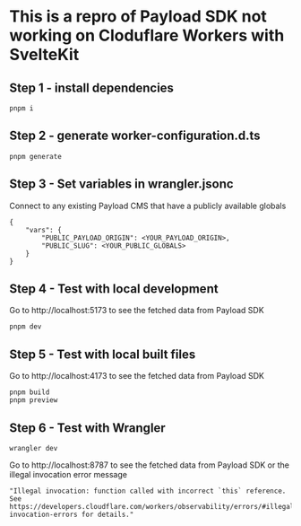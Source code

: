 # This is a repro of Payload SDK not working on Cloduflare Workers with SvelteKit

## Step 1 - install dependencies

```
pnpm i
```

## Step 2 - generate worker-configuration.d.ts

```
pnpm generate
```

## Step 3 - Set variables in wrangler.jsonc

Connect to any existing Payload CMS that have a publicly available globals

```
{
	"vars": {
		"PUBLIC_PAYLOAD_ORIGIN": <YOUR_PAYLOAD_ORIGIN>,
		"PUBLIC_SLUG": <YOUR_PUBLIC_GLOBALS>
	}
}

```

## Step 4 - Test with local development

Go to http://localhost:5173 to see the fetched data from Payload SDK

```
pnpm dev
```

## Step 5 - Test with local built files

Go to http://localhost:4173 to see the fetched data from Payload SDK

```
pnpm build
pnpm preview
```

## Step 6 - Test with Wrangler

```
wrangler dev
```

Go to http://localhost:8787 to see the fetched data from Payload SDK or the illegal invocation error message

```
"Illegal invocation: function called with incorrect `this` reference. See https://developers.cloudflare.com/workers/observability/errors/#illegal-invocation-errors for details."
```
